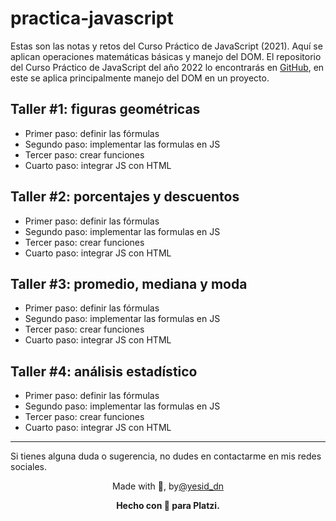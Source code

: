 # practica-javascript
Estas son las notas y retos del Curso Práctico de JavaScript (2021). Aquí se aplican operaciones matemáticas básicas y manejo del DOM.
El repositorio del Curso Práctico de JavaScript del año 2022 lo encontrarás en [GitHub](https://github.com/yesiddn/js-new-practice), en este se aplica principalmente manejo del DOM en un proyecto.

## Taller #1: figuras geométricas

- Primer paso: definir las fórmulas
- Segundo paso: implementar las formulas en JS
- Tercer paso: crear funciones
- Cuarto paso: integrar JS con HTML

## Taller #2: porcentajes y descuentos

- Primer paso: definir las fórmulas
- Segundo paso: implementar las formulas en JS
- Tercer paso: crear funciones
- Cuarto paso: integrar JS con HTML

## Taller #3: promedio, mediana y moda

- Primer paso: definir las fórmulas
- Segundo paso: implementar las formulas en JS
- Tercer paso: crear funciones
- Cuarto paso: integrar JS con HTML

## Taller #4: análisis estadístico

- Primer paso: definir las fórmulas
- Segundo paso: implementar las formulas en JS
- Tercer paso: crear funciones
- Cuarto paso: integrar JS con HTML

---
Si tienes alguna duda o sugerencia, no dudes en contactarme en mis redes sociales.

<center>

Made with 🤍, by[@yesid_dn](https://twitter.com/yesid_dn)

**Hecho con 💚 para Platzi.**

</center>